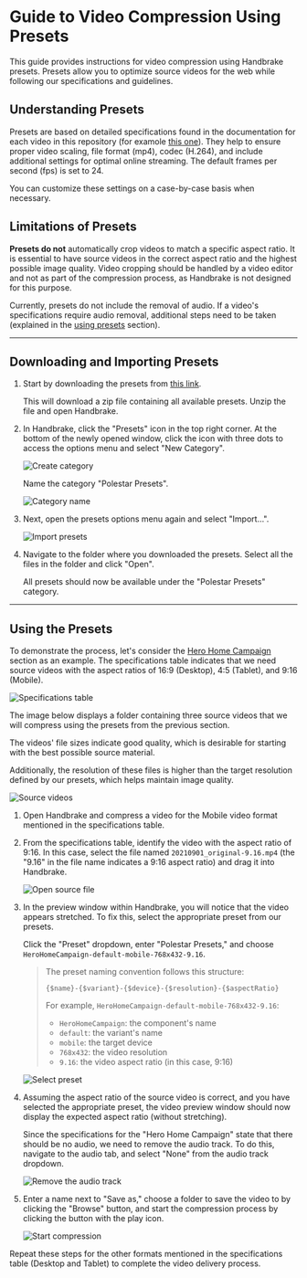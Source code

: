 # Guide to Video Compression Using Presets

This guide provides instructions for video compression using Handbrake presets. Presets allow you to optimize source videos for the web while following our specifications and guidelines.

## Understanding Presets

Presets are based on detailed specifications found in the documentation for each video in this repository (for examole [this one](../../domains/dotcom/sections/HeroHomeCampaign/)). They help to ensure proper video scaling, file format (mp4), codec (H.264), and include additional settings for optimal online streaming. The default frames per second (fps) is set to 24.

You can customize these settings on a case-by-case basis when necessary.

## Limitations of Presets

**Presets do not** automatically crop videos to match a specific aspect ratio. It is essential to have source videos in the correct aspect ratio and the highest possible image quality. Video cropping should be handled by a video editor and not as part of the compression process, as Handbrake is not designed for this purpose.

Currently, presets do not include the removal of audio. If a video's specifications require audio removal, additional steps need to be taken (explained in the [using presets](#using-the-presets) section).

---

## Downloading and Importing Presets

1. Start by downloading the presets from [this link](../../../presets/presets-1.0.0.zip).

   This will download a zip file containing all available presets. Unzip the file and open Handbrake.

2. In Handbrake, click the "Presets" icon in the top right corner. At the bottom of the newly opened window, click the icon with three dots to access the options menu and select "New Category".

   ![Create category](./create-category.png)

   Name the category "Polestar Presets".

   ![Category name](./category-name.png)

3. Next, open the presets options menu again and select "Import...".

   ![Import presets](./import.png)

4. Navigate to the folder where you downloaded the presets. Select all the files in the folder and click "Open".

   All presets should now be available under the "Polestar Presets" category.

---

## Using the Presets

To demonstrate the process, let's consider the [Hero Home Campaign](../../domains/dotcom/sections/HeroHomeCampaign/) section as an example. The specifications table indicates that we need source videos with the aspect ratios of 16:9 (Desktop), 4:5 (Tablet), and 9:16 (Mobile).

![Specifications table](./specifications-table.png)

The image below displays a folder containing three source videos that we will compress using the presets from the previous section.

The videos' file sizes indicate good quality, which is desirable for starting with the best possible source material.

Additionally, the resolution of these files is higher than the target resolution defined by our presets, which helps maintain image quality.

![Source videos](./source-videos.png)

1. Open Handbrake and compress a video for the Mobile video format mentioned in the specifications table.

2. From the specifications table, identify the video with the aspect ratio of 9:16. In this case, select the file named `20210901_original-9.16.mp4` (the "9.16" in the file name indicates a 9:16 aspect ratio) and drag it into Handbrake.

   ![Open source file](./open-source-video.png)

3. In the preview window within Handbrake, you will notice that the video appears stretched. To fix this, select the appropriate preset from our presets.

   Click the "Preset" dropdown, enter "Polestar Presets," and choose `HeroHomeCampaign-default-mobile-768x432-9.16`.

   > The preset naming convention follows this structure:
   >
   > `{$name}-{$variant}-{$device}-{$resolution}-{$aspectRatio}`
   >
   > For example, `HeroHomeCampaign-default-mobile-768x432-9.16`:
   >
   > - `HeroHomeCampaign`: the component's name
   > - `default`: the variant's name
   > - `mobile`: the target device
   > - `768x432`: the video resolution
   > - `9.16`: the video aspect ratio (in this case, 9:16)

   ![Select preset](./select-preset.png)

4. Assuming the aspect ratio of the source video is correct, and you have selected the appropriate preset, the video preview window should now display the expected aspect ratio (without stretching).

   Since the specifications for the "Hero Home Campaign" state that there should be no audio, we need to remove the audio track. To do this, navigate to the audio tab, and select "None" from the audio track dropdown.

   ![Remove the audio track](./remove-audio.png)

5. Enter a name next to "Save as," choose a folder to save the video to by clicking the "Browse" button, and start the compression process by clicking the button with the play icon.

   ![Start compression](./start-compression.png)

Repeat these steps for the other formats mentioned in the specifications table (Desktop and Tablet) to complete the video delivery process.
